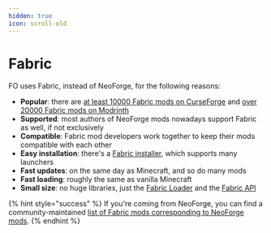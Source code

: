 ```yaml
---
hidden: true
icon: scroll-old
---
```


# Fabric

FO uses Fabric, instead of NeoForge, for the following reasons:

* **Popular**: there are [at least 10000 Fabric mods on CurseForge](https://www.curseforge.com/minecraft/search?gameVersionTypeId=4) and [over 20000 Fabric mods on Modrinth](https://modrinth.com/mods?g=categories:fabric)
  <!--
  Modrinth: `total_hits` from https://api.modrinth.com/v2/search?facets=[[%22categories=fabric%22]]
  CurseForge: `10000+ Projects found` in https://www.curseforge.com/minecraft/search?gameVersionTypeId=4
  TODO: find reliable API result for CurseForge
  -->
* **Supported**: most authors of NeoForge mods nowadays support Fabric as well, if not exclusively
* **Compatible**: Fabric mod developers work together to keep their mods compatible with each other
* **Easy installation**: there's a [Fabric installer](https://fabricmc.net/use/installer), which supports many launchers
* **Fast updates**: on the same day as Minecraft, and so do many mods
* **Fast loading**: roughly the same as vanilla Minecraft
* **Small size**: no huge libraries, just the [Fabric Loader](https://fabricmc.net/use) and the [Fabric API](https://www.curseforge.com/minecraft/mc-mods/fabric-api)

{% hint style="success" %}
If you're coming from NeoForge, you can find a community-maintained [list of Fabric mods corresponding to NeoForge mods](https://gist.github.com/TrueCP6/4853f15015b210fd3b1e210e9e485f83).
{% endhint %}

